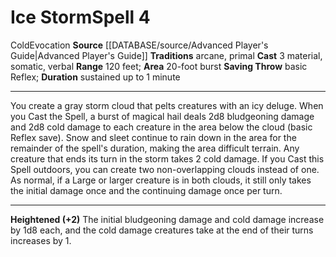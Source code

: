 ﻿---
actions: '[three-actions]'
area: 20-foot burst
component:
- Material
- Somatic
- Verbal
duration: sustained up to 1 minute
heighten: '+2'
heighten_level: 4, 6, 8, 10
id: '695'
level: '4'
name: Ice Storm
range: 120 feet
rarity: Common
saving_throw: basicReflex
school: Evocation
source: '[[DATABASE/source/Advanced Player''s Guide|Advanced Player''s Guide]]'
tradition:
- Arcane
- Primal
trait:
- '[[DATABASE/trait/Cold|Cold]]'
- '[[DATABASE/trait/Evocation|Evocation]]'
type: Spell

---
# Ice Storm<span class="item-type">Spell 4</span>

<span class="item-trait">Cold</span><span class="item-trait">Evocation</span>
**Source** [[DATABASE/source/Advanced Player's Guide|Advanced Player's Guide]] 
**Traditions** arcane, primal
**Cast** <span class="action-icon">3</span> material, somatic, verbal
**Range** 120 feet; **Area** 20-foot burst
**Saving Throw** basic Reflex; **Duration** sustained up to 1 minute

---
You create a gray storm cloud that pelts creatures with an icy deluge. When you Cast the Spell, a burst of magical hail deals 2d8 bludgeoning damage and 2d8 cold damage to each creature in the area below the cloud (basic Reflex save). Snow and sleet continue to rain down in the area for the remainder of the spell's duration, making the area difficult terrain. Any creature that ends its turn in the storm takes 2 cold damage. If you Cast this Spell outdoors, you can create two non-overlapping clouds instead of one. As normal, if a Large or larger creature is in both clouds, it still only takes the initial damage once and the continuing damage once per turn.

---
**Heightened (+2)** The initial bludgeoning damage and cold damage increase by 1d8 each, and the cold damage creatures take at the end of their turns increases by 1.
